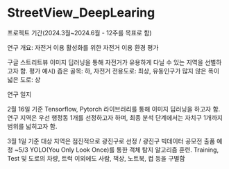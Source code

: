 # StreetView_DeepLearing

프로젝트 기간(2024.3월~2024.6월 - 12주를 목표로 함)


연구 개요:
자전거 이용 활성화를 위한 자전거 이용 환경 평가

구글 스트리트뷰 이미지 딥러닝을 통해 자전거가 유용하게 다닐 수 있는 지역을 선별하고자 함.
평가 예시) 좁은 골목: 하, 자전거 전용도로: 최상, 유동인구가 많지 않은 폭이 넓은 도로: 상

연구 일지

2월 16일 기준
Tensorflow, Pytorch 라이브러리를 통해 이미지 딥러닝을 하고자 함.
연구 지역은 우선 행정동 1개를 선정하고자 하며, 최종 분석 단계에서는 자치구 1개까지 범위를 넓히고자 함.

3월 1일 기준
대상 지역은 점진적으로 광진구로 선정 / 광진구 빅데이터 공모전 출품 예정 ~5/3
YOLO(You Only Look Once)를 통한 객체 탐지 알고리즘 훈련.
Training, Test 및 도로의 차량, 트럭 이외에도 사람, 책상, 노트북, 컵 등을 구별함



